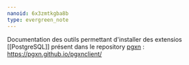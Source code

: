 ```yaml
---
nanoid: 6x3zmtkgba8b
type: evergreen_note
---
```

Documentation des outils permettant d'installer des extensios [[PostgreSQL]] présent dans le repository [pgxn](https://pgxn.org/) : https://pgxn.github.io/pgxnclient/
